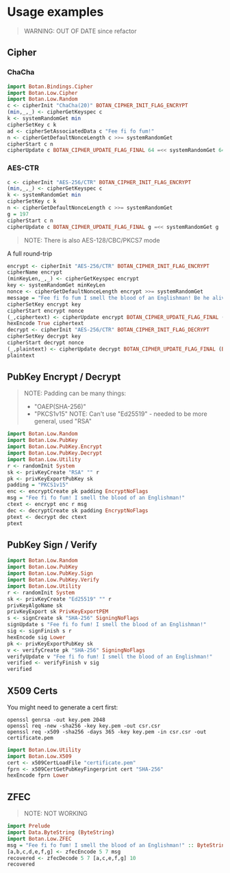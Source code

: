 # Usage examples

> WARNING: OUT OF DATE since refactor

## Cipher

### ChaCha

```haskell
import Botan.Bindings.Cipher
import Botan.Low.Cipher
import Botan.Low.Random
c <- cipherInit "ChaCha(20)" BOTAN_CIPHER_INIT_FLAG_ENCRYPT
(min,_,_) <- cipherGetKeyspec c
k <- systemRandomGet min
cipherSetKey c k
ad <- cipherSetAssociatedData c "Fee fi fo fum!"
n <- cipherGetDefaultNonceLength c >>= systemRandomGet
cipherStart c n
cipherUpdate c BOTAN_CIPHER_UPDATE_FLAG_FINAL 64 =<< systemRandomGet 64
```

### AES-CTR

```haskell
c <- cipherInit "AES-256/CTR" BOTAN_CIPHER_INIT_FLAG_ENCRYPT
(min,_,_) <- cipherGetKeyspec c
k <- systemRandomGet min
cipherSetKey c k
n <- cipherGetDefaultNonceLength c >>= systemRandomGet
g = 197
cipherStart c n
cipherUpdate c BOTAN_CIPHER_UPDATE_FLAG_FINAL g =<< systemRandomGet g
```

> NOTE: There is also AES-128/CBC/PKCS7 mode

A full round-trip

```haskell
encrypt <- cipherInit "AES-256/CTR" BOTAN_CIPHER_INIT_FLAG_ENCRYPT
cipherName encrypt
(minKeyLen,_,_) <- cipherGetKeyspec encrypt
key <- systemRandomGet minKeyLen
nonce <- cipherGetDefaultNonceLength encrypt >>= systemRandomGet
message = "Fee fi fo fum I smell the blood of an Englishman! Be he alive, or be he dead, I'll grind his bones to make my bread!" :: ByteString
cipherSetKey encrypt key
cipherStart encrypt nonce
(_,ciphertext) <- cipherUpdate encrypt BOTAN_CIPHER_UPDATE_FLAG_FINAL (ByteString.length message) message
hexEncode True ciphertext
decrypt <- cipherInit "AES-256/CTR" BOTAN_CIPHER_INIT_FLAG_DECRYPT
cipherSetKey decrypt key
cipherStart decrypt nonce
(_,plaintext) <- cipherUpdate decrypt BOTAN_CIPHER_UPDATE_FLAG_FINAL (ByteString.length ciphertext) ciphertext
plaintext
```

## PubKey Encrypt / Decrypt

> NOTE: Padding can be many things:
> - "OAEP(SHA-256)"
> - "PKCS1v15"
> NOTE: Can't use "Ed25519" - needed to be more general, used "RSA"

```haskell
import Botan.Low.Random
import Botan.Low.PubKey
import Botan.Low.PubKey.Encrypt
import Botan.Low.PubKey.Decrypt
import Botan.Low.Utility
r <- randomInit System
sk <- privKeyCreate "RSA" "" r
pk <- privKeyExportPubKey sk
padding = "PKCS1v15"
enc <- encryptCreate pk padding EncryptNoFlags
msg = "Fee fi fo fum! I smell the blood of an Englishman!"
ctext <- encrypt enc r msg
dec <- decryptCreate sk padding EncryptNoFlags
ptext <- decrypt dec ctext
ptext
```

## PubKey Sign / Verify

```haskell
import Botan.Low.Random
import Botan.Low.PubKey
import Botan.Low.PubKey.Sign
import Botan.Low.PubKey.Verify
import Botan.Low.Utility
r <- randomInit System
sk <- privKeyCreate "Ed25519" "" r
privKeyAlgoName sk
privKeyExport sk PrivKeyExportPEM
s <- signCreate sk "SHA-256" SigningNoFlags
signUpdate s "Fee fi fo fum! I smell the blood of an Englishman!"
sig <- signFinish s r
hexEncode sig Lower
pk <- privKeyExportPubKey sk
v <- verifyCreate pk "SHA-256" SigningNoFlags
verifyUpdate v "Fee fi fo fum! I smell the blood of an Englishman!"
verified <- verifyFinish v sig
verified
```

## X509 Certs

You might need to generate a cert first:

```
openssl genrsa -out key.pem 2048
openssl req -new -sha256 -key key.pem -out csr.csr
openssl req -x509 -sha256 -days 365 -key key.pem -in csr.csr -out certificate.pem
```

```haskell
import Botan.Low.Utility
import Botan.Low.X509
cert <- x509CertLoadFile "certificate.pem"
fprn <- x509CertGetPubKeyFingerprint cert "SHA-256"
hexEncode fprn Lower
```

## ZFEC

> NOTE: NOT WORKING

```haskell
import Prelude
import Data.ByteString (ByteString)
import Botan.Low.ZFEC
msg = "Fee fi fo fum! I smell the blood of an Englishman!" :: ByteString
[a,b,c,d,e,f,g] <- zfecEncode 5 7 msg
recovered <- zfecDecode 5 7 [a,c,e,f,g] 10
recovered
```